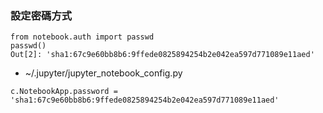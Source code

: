 ### 設定密碼方式
```
from notebook.auth import passwd
passwd()
Out[2]: 'sha1:67c9e60bb8b6:9ffede0825894254b2e042ea597d771089e11aed'
```
- ~/.jupyter/jupyter_notebook_config.py
```
c.NotebookApp.password = 'sha1:67c9e60bb8b6:9ffede0825894254b2e042ea597d771089e11aed'
```
